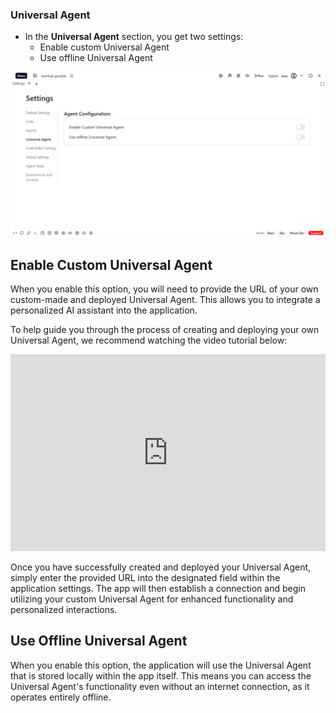 ### Universal Agent
- In the **Universal Agent** section, you get two settings:
  - Enable custom  Universal Agent
  - Use offline Universal Agent

![UniversalAgent](../../../../../../static/settings/appSettings/4.png)

## Enable Custom Universal Agent  

When you enable this option, you will need to provide the URL of your own custom-made and deployed Universal Agent. This allows you to integrate a personalized AI assistant into the application.

To help guide you through the process of creating and deploying your own Universal Agent, we recommend watching the video tutorial below:

<iframe width="100%" height="315" src="https://www.youtube.com/embed/MXQM9l-PPr4?si=_Lo8-U-u4mj0PVoX" title="Creating a Custom Universal Agent" frameborder="0" allow="accelerometer; autoplay; clipboard-write; encrypted-media; gyroscope; picture-in-picture; web-share" referrerpolicy="strict-origin-when-cross-origin" allowfullscreen></iframe>

Once you have successfully created and deployed your Universal Agent, simply enter the provided URL into the designated field within the application settings. The app will then establish a connection and begin utilizing your custom Universal Agent for enhanced functionality and personalized interactions.

## Use Offline Universal Agent

When you enable this option, the application will use the Universal Agent that is stored locally within the app itself. This means you can access the Universal Agent's functionality even without an internet connection, as it operates entirely offline.